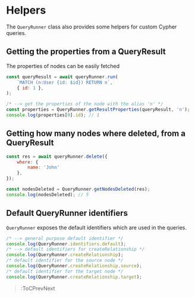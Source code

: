 # Helpers

The `QueryRunner` class also provides some helpers for custom Cypher queries.

## Getting the properties from a QueryResult
The properties of nodes can be easily fetched
```js
const queryResult = await queryRunner.run(
    `MATCH (n:User {id: $id}) RETURN n`,
    { id: 1 },
);

/* --> get the properties of the node with the alias 'n' */
const properties = QueryRunner.getResultProperties(queryResult, 'n');
console.log(properties[0].id); // 1
```

## Getting how many nodes where deleted, from a QueryResult
```js
const res = await queryRunner.delete({
    where: {
        name: 'John'
    },
});

const nodesDeleted = QueryRunner.getNodesDeleted(res);
console.log(nodesDeleted); // 5
```

## Default QueryRunner identifiers
`QueryRunner` exposes the default identifiers which are used in the queries.

```js
/* --> general purpose default identifier */
console.log(QueryRunner.identifiers.default);
/* --> default identifiers for createRelationship */
console.log(QueryRunner.createRelationship);
/* default identifier for the source node */
console.log(QueryRunner.createRelationship.source);
/* default identifier for the target node */
console.log(QueryRunner.createRelationship.target);
```

> :ToCPrevNext